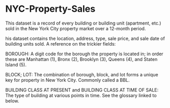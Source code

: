 # NYC-Property-Sales
This dataset is a record of every building or building unit (apartment, etc.) sold in the New York City property market over a 12-month period.

his dataset contains the location, address, type, sale price, and sale date of building units sold. A reference on the trickier fields:

BOROUGH: A digit code for the borough the property is located in; in order these are Manhattan (1), Bronx (2), Brooklyn (3), Queens (4), and Staten Island (5).

BLOCK; LOT: The combination of borough, block, and lot forms a unique key for property in New York City. Commonly called a BBL.

BUILDING CLASS AT PRESENT and BUILDING CLASS AT TIME OF SALE: The type of building at various points in time. See the glossary linked to below.